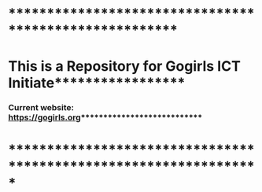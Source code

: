 # ******************************************************
# This is a Repository for Gogirls ICT Initiate*****************
### Current website: https://gogirls.org***************************
# *****************************************************************